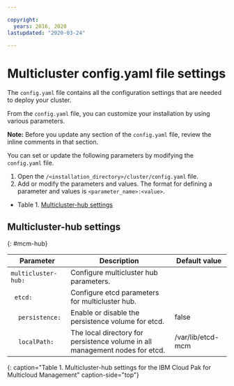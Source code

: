 ```yaml
---

copyright:
  years: 2016, 2020
lastupdated: "2020-03-24"

---
```


# Multicluster config.yaml file settings

The `config.yaml` file contains all the configuration settings that are needed to deploy your cluster.

From the `config.yaml` file, you can customize your installation by using various parameters.

**Note:** Before you update any section of the `config.yaml` file, review the inline comments in that section.

You can set or update the following parameters by modifying the `config.yaml` file.

1. Open the `/<installation_directory>/cluster/config.yaml` file.
2. Add or modify the parameters and values. The format for defining a parameter and values is `<parameter_name>:<value>`.

  * Table 1. [Multicluster-hub settings](#mcm-hub)

## Multicluster-hub settings
{: #mcm-hub}

|Parameter|Description|Default value|
|---------|-----------|-------------|
|`multicluster-hub:`|Configure multicluster hub parameters. | |
|&nbsp;&nbsp;`etcd:`|Configure etcd parameters for multicluster hub. ||
|&nbsp;&nbsp;&nbsp;&nbsp;`persistence:`|Enable or disable the persistence volume for etcd. |false |
|&nbsp;&nbsp;&nbsp;&nbsp;`localPath:`|The local directory for persistence volume in all management nodes for etcd. |/var/lib/etcd-mcm |
{: caption="Table 1. Multicluster-hub settings for the IBM Cloud Pak for Multicloud Management" caption-side="top"}

